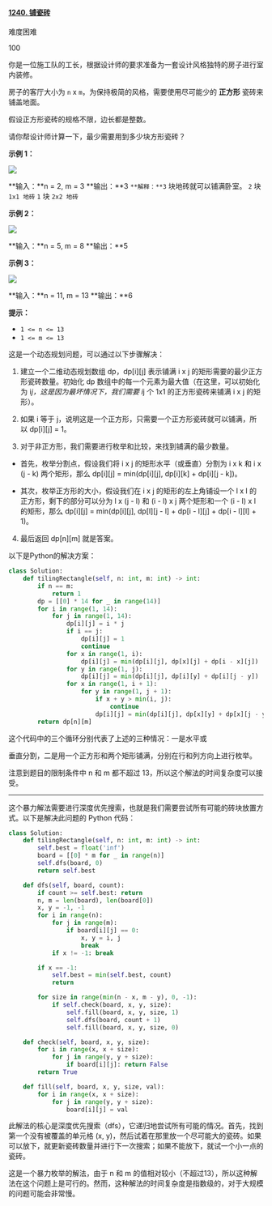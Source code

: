 #### [1240. 铺瓷砖](https://leetcode.cn/problems/tiling-a-rectangle-with-the-fewest-squares/)

难度困难

100

你是一位施工队的工长，根据设计师的要求准备为一套设计风格独特的房子进行室内装修。

房子的客厅大小为 `n` x `m`，为保持极简的风格，需要使用尽可能少的 **正方形** 瓷砖来铺盖地面。

假设正方形瓷砖的规格不限，边长都是整数。

请你帮设计师计算一下，最少需要用到多少块方形瓷砖？

**示例 1：**

![](https://assets.leetcode-cn.com/aliyun-lc-upload/uploads/2019/10/25/sample_11_1592.png)

**输入：**n = 2, m = 3
**输出：**3
`**解释：**3` 块地砖就可以铺满卧室。
 `2` 块 `1x1 地砖`
 `1` 块 `2x2 地砖`

**示例 2：**

![](https://assets.leetcode-cn.com/aliyun-lc-upload/uploads/2019/10/25/sample_22_1592.png)

**输入：**n = 5, m = 8
**输出：**5

**示例 3：**

![](https://assets.leetcode-cn.com/aliyun-lc-upload/uploads/2019/10/25/sample_33_1592.png)

**输入：**n = 11, m = 13
**输出：**6

**提示：**

- `1 <= n <= 13`
- `1 <= m <= 13`

这是一个动态规划问题，可以通过以下步骤解决：

1. 建立一个二维动态规划数组 dp，dp[i][j] 表示铺满 i x j 的矩形需要的最少正方形瓷砖数量。初始化 dp 数组中的每一个元素为最大值（在这里，可以初始化为 i*j，这是因为最坏情况下，我们需要 i*j 个 1x1 的正方形瓷砖来铺满 i x j 的矩形）。
  
2. 如果 i 等于 j，说明这是一个正方形，只需要一个正方形瓷砖就可以铺满，所以 dp[i][j] = 1。
  
3. 对于非正方形，我们需要进行枚举和比较，来找到铺满的最少数量。
  
  - 首先，枚举分割点，假设我们将 i x j 的矩形水平（或垂直）分割为 i x k 和 i x (j - k) 两个矩形，那么 dp[i][j] = min(dp[i][j], dp[i][k] + dp[i][j - k])。
    
  - 其次，枚举正方形的大小，假设我们在 i x j 的矩形的左上角铺设一个 l x l 的正方形，剩下的部分可以分为 l x (j - l) 和 (i - l) x j 两个矩形和一个 (i - l) x l 的矩形，那么 dp[i][j] = min(dp[i][j], dp[l][j - l] + dp[i - l][j] + dp[i - l][l] + 1)。
    
4. 最后返回 dp[n][m] 就是答案。
  

以下是Python的解决方案：

```python
class Solution:
    def tilingRectangle(self, n: int, m: int) -> int:
        if n == m:
            return 1
        dp = [[0] * 14 for _ in range(14)]
        for i in range(1, 14):
            for j in range(1, 14):
                dp[i][j] = i * j
                if i == j:
                    dp[i][j] = 1
                    continue
                for x in range(1, i):
                    dp[i][j] = min(dp[i][j], dp[x][j] + dp[i - x][j])
                for y in range(1, j):
                    dp[i][j] = min(dp[i][j], dp[i][y] + dp[i][j - y])
                for x in range(1, i + 1):
                    for y in range(1, j + 1):
                        if x + y > min(i, j):
                            continue
                        dp[i][j] = min(dp[i][j], dp[x][y] + dp[x][j - y] + dp[i - x][j])
        return dp[n][m]
```

这个代码中的三个循环分别代表了上述的三种情况：一是水平或

垂直分割，二是用一个正方形和两个矩形铺满，分别在行和列方向上进行枚举。

注意到题目的限制条件中 n 和 m 都不超过 13，所以这个解法的时间复杂度可以接受。

---

这个暴力解法需要进行深度优先搜索，也就是我们需要尝试所有可能的砖块放置方式。以下是解决此问题的 Python 代码：

```python
class Solution:
    def tilingRectangle(self, n: int, m: int) -> int:
        self.best = float('inf')
        board = [[0] * m for _ in range(n)]
        self.dfs(board, 0)
        return self.best

    def dfs(self, board, count):
        if count >= self.best: return
        n, m = len(board), len(board[0])
        x, y = -1, -1
        for i in range(n):
            for j in range(m):
                if board[i][j] == 0:
                    x, y = i, j
                    break
            if x != -1: break

        if x == -1:
            self.best = min(self.best, count)
            return

        for size in range(min(n - x, m - y), 0, -1):
            if self.check(board, x, y, size):
                self.fill(board, x, y, size, 1)
                self.dfs(board, count + 1)
                self.fill(board, x, y, size, 0)

    def check(self, board, x, y, size):
        for i in range(x, x + size):
            for j in range(y, y + size):
                if board[i][j]: return False
        return True

    def fill(self, board, x, y, size, val):
        for i in range(x, x + size):
            for j in range(y, y + size):
                board[i][j] = val
```

此解法的核心是深度优先搜索（dfs），它递归地尝试所有可能的情况。首先，找到第一个没有被覆盖的单元格 (x, y)，然后试着在那里放一个尽可能大的瓷砖。如果可以放下，就更新瓷砖数量并进行下一次搜索；如果不能放下，就试一个小一点的瓷砖。

这是一个暴力枚举的解法，由于 n 和 m 的值相对较小（不超过13），所以这种解法在这个问题上是可行的。然而，这种解法的时间复杂度是指数级的，对于大规模的问题可能会非常慢。